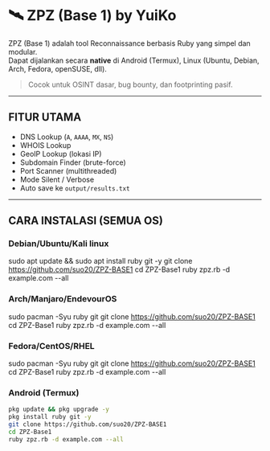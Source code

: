 # 🛰️ ZPZ (Base 1) by YuiKo

ZPZ (Base 1) adalah tool Reconnaissance berbasis Ruby yang simpel dan modular.  
Dapat dijalankan secara **native** di Android (Termux), Linux (Ubuntu, Debian, Arch, Fedora, openSUSE, dll).

>  Cocok untuk OSINT dasar, bug bounty, dan footprinting pasif.

---

## FITUR UTAMA

-  DNS Lookup (`A`, `AAAA`, `MX`, `NS`)
-  WHOIS Lookup
-  GeoIP Lookup (lokasi IP)
-  Subdomain Finder (brute-force)
-  Port Scanner (multithreaded)
-  Mode Silent / Verbose
-  Auto save ke `output/results.txt`

---

## CARA INSTALASI (SEMUA OS)
### Debian/Ubuntu/Kali linux
sudo apt update && sudo apt install ruby git -y
git clone https://github.com/suo20/ZPZ-BASE1
cd ZPZ-Base1
ruby zpz.rb -d example.com --all

### Arch/Manjaro/EndevourOS
sudo pacman -Syu ruby git
git clone https://github.com/suo20/ZPZ-BASE1
cd ZPZ-Base1
ruby zpz.rb -d example.com --all

### Fedora/CentOS/RHEL

sudo pacman -Syu ruby git
git clone https://github.com/suo20/ZPZ-BASE1
cd ZPZ-Base1
ruby zpz.rb -d example.com --all


### Android (Termux)
```bash
pkg update && pkg upgrade -y
pkg install ruby git -y
git clone https://github.com/suo20/ZPZ-BASE1
cd ZPZ-Base1
ruby zpz.rb -d example.com --all
